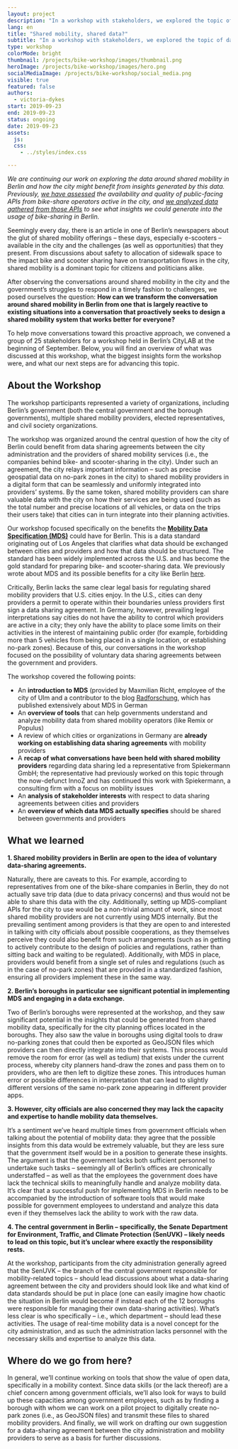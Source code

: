 ```yaml
---
layout: project
description: "In a workshop with stakeholders, we explored the topic of data-sharing agreements between shared mobility providers and the city of Berlin."
lang: en
title: "Shared mobility, shared data?"
subtitle: "In a workshop with stakeholders, we explored the topic of data-sharing agreements between shared mobility providers and the city of Berlin."
type: workshop
colorMode: bright
thumbnail: /projects/bike-workshop/images/thumbnail.png
heroImage: /projects/bike-workshop/images/hero.png
socialMediaImage: /projects/bike-workshop/social_media.png
visible: true
featured: false
authors:
  - victoria-dykes
start: 2019-09-23
end: 2019-09-23
status: ongoing
date: 2019-09-23
assets:
  js:
  css:
    - ../styles/index.css

---
```

*We are continuing our work on exploring the data around shared mobility in Berlin and how the city might benefit from insights generated by this data. Previously, <a href="https://lab.technologiestiftung-berlin.de/projects/bike-sharing/en/" target="blank">we have assessed</a> the availability and quality of public-facing APIs from bike-share operators active in the city, and <a href="https://lab.technologiestiftung-berlin.de/projects/bike-analysis/en/" target="blank">we analyzed data gathered from those APIs</a> to see what insights we could generate into the usage of bike-sharing in Berlin.* 

Seemingly every day, there is an article in one of Berlin’s newspapers about the glut of shared mobility offerings – these days, especially e-scooters – available in the city and the challenges (as well as opportunities) that they present. From discussions about safety to allocation of sidewalk space to the impact bike and scooter sharing have on transportation flows in the city, shared mobility is a dominant topic for citizens and politicians alike. 

After observing the conversations around shared mobility in the city and the government’s struggles to respond in a timely fashion to challenges, we posed ourselves the question: **How can we transform the conversation around shared mobility in Berlin from one that is largely reactive to existing situations into a conversation that proactively seeks to design a shared mobility system that works better for everyone?**

To help move conversations toward this proactive approach, we convened a group of 25 stakeholders for a workshop held in Berlin’s CityLAB at the beginning of September. Below, you will find an overview of what was discussed at this workshop, what the biggest insights form the workshop were, and what our next steps are for advancing this topic. 

## About the Workshop

The workshop participants represented a variety of organizations, including Berlin’s government (both the central government and the borough governments), multiple shared mobility providers, elected representatives, and civil society organizations.

The workshop was organized around the central question of how the city of Berlin could benefit from data sharing agreements between the city administration and the providers of shared mobility services (i.e., the companies behind bike- and scooter-sharing in the city). Under such an agreement, the city relays important information – such as precise geospatial data on no-park zones in the city) to shared mobility providers in a digital form that can be seamlessly and uniformly integrated into providers’ systems. By the same token, shared mobility providers can share valuable data with the city on how their services are being used (such as the total number and precise locations of all vehicles, or data on the trips their users take) that cities can in turn integrate into their planning activities. 

Our workshop focused specifically on the benefits the **<a href="https://github.com/CityOfLosAngeles/mobility-data-specification" target="blank">Mobility Data Specification (MDS)</a>** could have for Berlin. This is a data standard originating out of Los Angeles that clarifies what data should be exchanged between cities and providers and how that data should be structured. The standard has been widely implemented across the U.S. and has become the gold standard for preparing bike- and scooter-sharing data. We previously wrote about MDS and its possible benefits for a city like Berlin <a href="https://lab.technologiestiftung-berlin.de/projects/bike-sharing/en/" target="blank">here</a>.

Critically, Berlin lacks the same clear legal basis for regulating shared mobility providers that U.S. cities enjoy. In the U.S., cities can deny providers a permit to operate within their boundaries unless providers first sign a data sharing agreement. In Germany, however, prevailing legal interpretations say cities do not have the ability to control which providers are active in a city; they only have the ability to place some limits on their activities in the interest of maintaining public order (for example, forbidding more than 5 vehicles from being placed in a single location, or establishing no-park zones). Because of this, our conversations in the workshop focused on the possibility of voluntary data sharing agreements between the government and providers.

The workshop covered the following points:
* An **introduction to MDS** (provided by Maxmilian Richt, employee of the city of Ulm and a contributor to the blog <a href="https://radforschung.org/" target="blank">Radforschung</a>, which has published extensively about MDS in German
* An **overview of tools** that can help governments understand and analyze mobility data from shared mobility operators (like Remix or Populus)
* A review of which cities or organizations in Germany are **already working on establishing data sharing agreements** with mobility providers  
* A **recap of what conversations have been held with shared mobility providers** regarding data sharing led a representative from Spiekermann GmbH; the representative had previously worked on this topic through the now-defunct InnoZ and has continued this work with Spiekermann, a consulting firm with a focus on mobility issues
* An **analysis of stakeholder interests** with respect to data sharing agreements between cities and providers
* An **overview of which data MDS actually specifies** should be shared between governments and providers

## What we learned

**1.	Shared mobility providers in Berlin are open to the idea of voluntary data-sharing agreements.**

Naturally, there are caveats to this. For example, according to representatives from one of the bike-share companies in Berlin, they do not actually save trip data (due to data privacy concerns) and thus would not be able to share this data with the city. Additionally, setting up MDS-compliant APIs for the city to use would be a non-trivial amount of work, since most shared mobility providers are not currently using MDS internally. But the prevailing sentiment among providers is that they are open to and interested in talking with city officials about possible cooperations, as they themselves perceive they could also benefit from such arrangements (such as in getting to actively contribute to the design of policies and regulations, rather than sitting back and waiting to be regulated). Additionally, with MDS in place, providers would benefit from a single set of rules and regulations (such as in the case of no-park zones) that are provided in a standardized fashion, ensuring all providers implement these in the same way. 

**2.	Berlin’s boroughs in particular see significant potential in implementing MDS and engaging in a data exchange.**

Two of Berlin’s boroughs were represented at the workshop, and they saw significant potential in the insights that could be generated from shared mobility data, specifically for the city planning offices located in the boroughs. They also saw the value in boroughs using digital tools to draw no-parking zones that could then be exported as GeoJSON files which providers can then directly integrate into their systems. This process would remove the room for error (as well as tedium) that exists under the current process, whereby city planners hand-draw the zones and pass them on to providers, who are then left to digitize these zones. This introduces human error or possible differences in interpretation that can lead to slightly different versions of the same no-park zone appearing in different provider apps. 

**3.	However, city officials are also concerned they may lack the capacity and expertise to handle mobility data themselves.**

It’s a sentiment we’ve heard multiple times from government officials when talking about the potential of mobility data: they agree that the possible insights from this data would be extremely valuable, but they are less sure that the government itself would be in a position to generate these insights. The argument is that the government lacks both sufficient personnel to undertake such tasks – seemingly all of Berlin’s offices are chronically understaffed – as well as that the employees the government does have lack the technical skills to meaningfully handle and analyze mobility data. It’s clear that a successful push for implementing MDS in Berlin needs to be accompanied by the introduction of software tools that would make possible for government employees to understand and analyze this data even if they themselves lack the ability to work with the raw data. 

**4.	The central government in Berlin – specifically, the Senate Department for Environment, Traffic, and Climate Protection (SenUVK) – likely needs to lead on this topic, but it’s unclear where exactly the responsibility rests.**

At the workshop, participants from the city administration generally agreed that the SenUVK – the branch of the central government responsible for mobility-related topics – should lead discussions about what a data-sharing agreement between the city and providers should look like and what kind of data standards should be put in place (one can easily imagine how chaotic the situation in Berlin would become if instead each of the 12 boroughs were responsible for managing their own data-sharing activities). What’s less clear is who specifically – i.e., which department – should lead these activities. The usage of real-time mobility data is a novel concept for the city administration, and as such the administration lacks personnel with the necessary skills and expertise to analyze this data. 

## Where do we go from here?

In general, we’ll continue working on tools that show the value of open data, specifically in a mobility context. Since data skills (or the lack thereof) are a chief concern among government officials, we’ll also look for ways to build up these capacities among government employees, such as by finding a borough with whom we can work on a pilot project to digitally create no-park zones (i.e., as GeoJSON files) and transmit these files to shared mobility providers. And finally, we will work on drafting our own suggestion for a data-sharing agreement between the city administration and mobility providers to serve as a basis for further discussions. 
